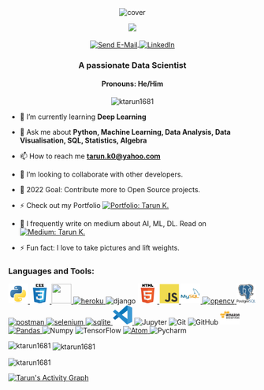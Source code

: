 <div align="center">
<img width="100%" height = "250px" src="https://cdn.pixabay.com/photo/2018/01/14/23/12/nature-3082832_1280.jpg" alt="cover" />
</div>
<p align="center"><img src=https://readme-typing-svg.herokuapp.com?font=monospace&color=%23259076&size=26&lines=Hello+%F0%9F%91%8B%2C+This+is+Tarun+K.></p>

<p align="center">
  <a href="mailto:tarun.k0@yahoo.com" target="blank">
    <img align="center" bg-color= #0d7193 width="26px" src="https://cdn.jsdelivr.net/npm/simple-icons@3.13.0/icons/gmail.svg" alt="Send E-Mail">
  </a>

  <a href="https://www.linkedin.com/in/tarunk0/" target="blank">
    <img align="center" width="26px" src="https://cdn.jsdelivr.net/gh/devicons/devicon/icons/linkedin/linkedin-original.svg" alt="LinkedIn">
  </a>
<!--   [![Linkedin: Tarun K.](https://img.shields.io/badge/-Tarun%20K.-blue?style=flat-square&logo=Linkedin&logoColor=white&link=https://www.linkedin.com/in/ktarun1681/)](https://www.linkedin.com/in/ktarun1681/) -->
<!--   https://img.shields.io/badge/-Tarun%20K.%7C%20LinkedIn-blue?style=flat-square&logo=linkedin&logoColor=white&link=https://www.linkedin.com/in/ktarun1681/ -->
<!--     [![Port Folio: Tarun K.](https://img.shields.io/badge/-Tarun%20K.-blue?style=flat-square&logo=Linkedin&logoColor=white&link=https://ktarun1681.github.io)](https://https://ktarun1681.github.io) -->
</p>
<!-- <img align='left' src="https://miro.medium.com/max/680/1*IRGHmiGsa16stedQvIaZfw.gif" width="400">
 -->

<h3 align="center">A passionate Data Scientist</h3>
<h4 align="center">Pronouns: He/Him</h4>

<p align="center"> <img src="https://komarev.com/ghpvc/?username=ktarun1681&label=Profile%20views&color=0e75b6&style=flat" alt="ktarun1681" /> </p>

<!-- <p align="center"> <a href="https://github.com/ryo-ma/github-profile-trophy"><img src="https://github-profile-trophy.vercel.app/?username=ktarun1681" alt="ktarun1681" /></a> </p> -->

- 🌱 I’m currently learning **Deep Learning**

- 💬 Ask me about **Python, Machine Learning, Data Analysis, Data Visualisation, SQL, Statistics, Algebra**

- 📫 How to reach me **tarun.k0@yahoo.com**
- 👯 I’m looking to collaborate with other developers.
- 🥅 2022 Goal: Contribute more to Open Source projects.
- ⚡ Check out my Portfolio [![Portfolio: Tarun K.](https://img.shields.io/badge/-Tarun%20K.%7CPortfolio-darkgreen?style=flat-square&logo=github&logoColor=white&link=https://tarunk.github.io)](https://tarunk0.github.io)
- 💬  I frequently write on medium about AI, ML, DL. Read on [![Medium: Tarun K.](https://img.shields.io/badge/-Tarun%20K.%7CBlogs-blue?style=flat-square&logo=medium&logoColor=white&link=https://medium.com/@tarun.k0)](https://medium.com/@tarun.k0)
- ⚡ Fun fact: I love to take pictures and lift weights.


<h3 align="left">Languages and Tools:</h3>
<p align="left">
<a href="https://www.python.org" target="_blank"> <img src="https://raw.githubusercontent.com/devicons/devicon/master/icons/python/python-original.svg" alt="python" width="40" height="40"/> </a>
<a href="https://www.w3schools.com/css/" target="_blank"> <img src="https://raw.githubusercontent.com/devicons/devicon/master/icons/css3/css3-original-wordmark.svg" alt="css3" width="40" height="40"/> </a>  
 <a href="https://flask.palletsprojects.com/" target="_blank"> <img src="https://cdn.jsdelivr.net/gh/devicons/devicon/icons/flask/flask-original-wordmark.svg" width="40" height="40"/> </a> <a href="https://heroku.com" target="_blank"> <img src="https://www.vectorlogo.zone/logos/heroku/heroku-icon.svg" alt="heroku" width="40" height="40"/> </a>
<img src="https://cdn.jsdelivr.net/gh/devicons/devicon/icons/django/django-original.svg" alt="django" width="40" height="40" />  
 <a href="https://www.w3.org/html/" target="_blank"> <img src="https://raw.githubusercontent.com/devicons/devicon/master/icons/html5/html5-original-wordmark.svg" alt="html5" width="40" height="40"/> </a> 
 <a href="https://developer.mozilla.org/en-US/docs/Web/JavaScript" target="_blank"> <img src="https://raw.githubusercontent.com/devicons/devicon/master/icons/javascript/javascript-original.svg" alt="javascript" width="40" height="40"/> </a> 
 <a href="https://www.mysql.com/" target="_blank"> <img src="https://raw.githubusercontent.com/devicons/devicon/master/icons/mysql/mysql-original-wordmark.svg" alt="mysql" width="40" height="40"/> </a> 
<a href="https://opencv.org/" target="_blank"> <img src="https://www.vectorlogo.zone/logos/opencv/opencv-icon.svg" alt="opencv" width="40" height="40"/> </a> 
<a href="https://www.postgresql.org" target="_blank"> <img src="https://raw.githubusercontent.com/devicons/devicon/master/icons/postgresql/postgresql-original-wordmark.svg" alt="postgresql" width="40" height="40"/> </a> <a href="https://postman.com" target="_blank"> <img src="https://www.vectorlogo.zone/logos/getpostman/getpostman-icon.svg" alt="postman" width="40" height="40"/> </a>   <a href="https://www.selenium.dev" target="_blank"> <img src="https://raw.githubusercontent.com/detain/svg-logos/780f25886640cef088af994181646db2f6b1a3f8/svg/selenium-logo.svg" alt="selenium" width="40" height="40"/> </a> <a href="https://www.sqlite.org/" target="_blank"> <img src="https://www.vectorlogo.zone/logos/sqlite/sqlite-icon.svg" alt="sqlite" width="40" height="40"/>
<a href="https://code.visualstudio.com/" target="_blank"> <img src="https://raw.githubusercontent.com/devicons/devicon/master/icons/vscode/vscode-original.svg" alt="VSCode" width="40" height="40"/> </a>
<img src="https://cdn.jsdelivr.net/gh/devicons/devicon/icons/jupyter/jupyter-original-wordmark.svg"alt="Jupyter" width="40" height="40" />
<img src="https://cdn.jsdelivr.net/gh/devicons/devicon/icons/git/git-plain-wordmark.svg" alt="Git" width="40" height="40" />
<img src="https://cdn.jsdelivr.net/gh/devicons/devicon/icons/github/github-original-wordmark.svg" alt ="GitHub" width = "40" height="40" />
<a href="https://aws.amazon.com" target="_blank"> <img src="https://raw.githubusercontent.com/devicons/devicon/master/icons/amazonwebservices/amazonwebservices-original-wordmark.svg" alt="aws" width="40" height="40"/> </a>
<a href= "https://pandas.pydata.org/docs"> <img src="https://cdn.jsdelivr.net/gh/devicons/devicon/icons/pandas/pandas-original-wordmark.svg" alt ="Pandas" width = "40" height="40"/> </a>
<img src="https://cdn.jsdelivr.net/gh/devicons/devicon/icons/numpy/numpy-original-wordmark.svg" alt ="Numpy" width = "40" height="40"/>
<img src="https://cdn.jsdelivr.net/gh/devicons/devicon/icons/tensorflow/tensorflow-original.svg" alt ="TensorFlow" width = "40" height="40" />
<a href = "https://atom.io/"> <img src="https://cdn.jsdelivr.net/gh/devicons/devicon/icons/atom/atom-original.svg" alt ="Atom" width = "40" height="40" /> </a>
  <img src="https://cdn.jsdelivr.net/gh/devicons/devicon/icons/pycharm/pycharm-original.svg" alt ="Pycharm" width = "40" height="40" />
  
</p>

<p><img align="left" src="https://github-readme-stats.vercel.app/api/top-langs?username=ktarun1681&show_icons=true&locale=en&layout=compact&theme=gotham" alt="ktarun1681" /></p>

<p>&nbsp;<img align="center" src="https://github-readme-stats.vercel.app/api?username=ktarun1681&show_icons=true&locale=en&theme=gotham" alt="ktarun1681" /></p>

<p><img align="center" src="https://github-readme-streak-stats.herokuapp.com/?user=ktarun1681&theme=gotham" alt="ktarun1681" /></p>

<a href="https://github.com/ashutosh00710/github-readme-activity-graph"><img alt="Tarun's Activity Graph" src="https://activity-graph.herokuapp.com/graph?username=ktarun1681&bg_color=0d1117&color=00916d&line=2aa788&point=FFFFFF&hide_border=true" /></a>

